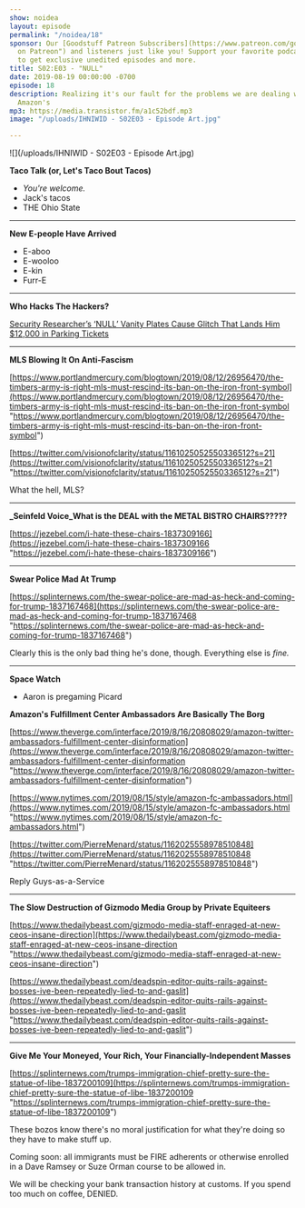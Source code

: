 ```yaml
---
show: noidea
layout: episode
permalink: "/noidea/18"
sponsor: Our [Goodstuff Patreon Subscribers](https://www.patreon.com/goodstuff "Goodstuff
  on Patreon") and listeners just like you! Support your favorite podcasts directly
  to get exclusive unedited episodes and more.
title: S02:E03 - "NULL"
date: 2019-08-19 00:00:00 -0700
episode: 18
description: Realizing it's our fault for the problems we are dealing with, and not
  Amazon's
mp3: https://media.transistor.fm/a1c52bdf.mp3
image: "/uploads/IHNIWID - S02E03 - Episode Art.jpg"

---
```

![](/uploads/IHNIWID - S02E03 - Episode Art.jpg)

**Taco Talk (or, Let's Taco Bout Tacos)**

* _You're welcome._
* Jack's tacos
* THE Ohio State

***

**New E-people Have Arrived**

* E-aboo
* E-wooloo
* E-kin
* Furr-E

***

**Who Hacks The Hackers?**

[Security Researcher’s ‘NULL’ Vanity Plates Cause Glitch That Lands Him $12,000 in Parking Tickets](https://gizmodo.com/security-researcher-s-null-vanity-plates-cause-glitch-1837206261)

***

**MLS Blowing It On Anti-Fascism**

[https://www.portlandmercury.com/blogtown/2019/08/12/26956470/the-timbers-army-is-right-mls-must-rescind-its-ban-on-the-iron-front-symbol](https://www.portlandmercury.com/blogtown/2019/08/12/26956470/the-timbers-army-is-right-mls-must-rescind-its-ban-on-the-iron-front-symbol "https://www.portlandmercury.com/blogtown/2019/08/12/26956470/the-timbers-army-is-right-mls-must-rescind-its-ban-on-the-iron-front-symbol")

[https://twitter.com/visionofclarity/status/1161025052550336512?s=21](https://twitter.com/visionofclarity/status/1161025052550336512?s=21 "https://twitter.com/visionofclarity/status/1161025052550336512?s=21")

What the hell, MLS?

***

**_Seinfeld Voice_What is the DEAL with the METAL BISTRO CHAIRS?????**

[https://jezebel.com/i-hate-these-chairs-1837309166](https://jezebel.com/i-hate-these-chairs-1837309166 "https://jezebel.com/i-hate-these-chairs-1837309166")

***

**Swear Police Mad At Trump**

[https://splinternews.com/the-swear-police-are-mad-as-heck-and-coming-for-trump-1837167468](https://splinternews.com/the-swear-police-are-mad-as-heck-and-coming-for-trump-1837167468 "https://splinternews.com/the-swear-police-are-mad-as-heck-and-coming-for-trump-1837167468")

Clearly this is the only bad thing he's done, though. Everything else is _fine._

***

**Space Watch**

* Aaron is pregaming Picard

**Amazon's Fulfillment Center Ambassadors Are Basically The Borg**

[https://www.theverge.com/interface/2019/8/16/20808029/amazon-twitter-ambassadors-fulfillment-center-disinformation](https://www.theverge.com/interface/2019/8/16/20808029/amazon-twitter-ambassadors-fulfillment-center-disinformation "https://www.theverge.com/interface/2019/8/16/20808029/amazon-twitter-ambassadors-fulfillment-center-disinformation")

[https://www.nytimes.com/2019/08/15/style/amazon-fc-ambassadors.html](https://www.nytimes.com/2019/08/15/style/amazon-fc-ambassadors.html "https://www.nytimes.com/2019/08/15/style/amazon-fc-ambassadors.html")

[https://twitter.com/PierreMenard/status/1162025558978510848](https://twitter.com/PierreMenard/status/1162025558978510848 "https://twitter.com/PierreMenard/status/1162025558978510848")

Reply Guys-as-a-Service

***

**The Slow Destruction of Gizmodo Media Group by Private Equiteers**

[https://www.thedailybeast.com/gizmodo-media-staff-enraged-at-new-ceos-insane-direction](https://www.thedailybeast.com/gizmodo-media-staff-enraged-at-new-ceos-insane-direction "https://www.thedailybeast.com/gizmodo-media-staff-enraged-at-new-ceos-insane-direction")

[https://www.thedailybeast.com/deadspin-editor-quits-rails-against-bosses-ive-been-repeatedly-lied-to-and-gaslit](https://www.thedailybeast.com/deadspin-editor-quits-rails-against-bosses-ive-been-repeatedly-lied-to-and-gaslit "https://www.thedailybeast.com/deadspin-editor-quits-rails-against-bosses-ive-been-repeatedly-lied-to-and-gaslit")

***

**Give Me Your Moneyed, Your Rich, Your Financially-Independent Masses**

[https://splinternews.com/trumps-immigration-chief-pretty-sure-the-statue-of-libe-1837200109](https://splinternews.com/trumps-immigration-chief-pretty-sure-the-statue-of-libe-1837200109 "https://splinternews.com/trumps-immigration-chief-pretty-sure-the-statue-of-libe-1837200109")

These bozos know there's no moral justification for what they're doing so they have to make stuff up.

Coming soon: all immigrants must be FIRE adherents or otherwise enrolled in a Dave Ramsey or Suze Orman course to be allowed in.

We will be checking your bank transaction history at customs. If you spend too much on coffee, DENIED.